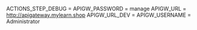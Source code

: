 ACTIONS_STEP_DEBUG =
APIGW_PASSWORD = manage
APIGW_URL = http://apigateway.mylearn.shop
APIGW_URL_DEV = 
APIGW_USERNAME = Administrator

